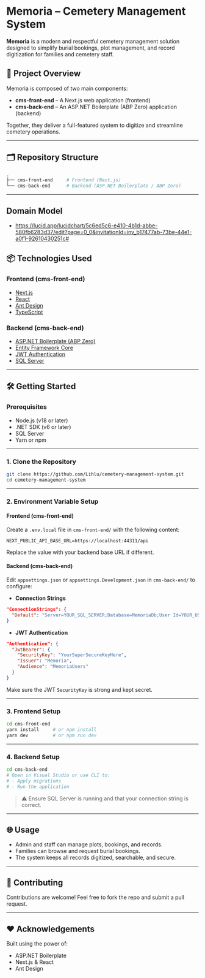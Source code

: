 # Memoria – Cemetery Management System

**Memoria** is a modern and respectful cemetery management solution designed to simplify burial bookings, plot management, and record digitization for families and cemetery staff.

## 🚀 Project Overview

Memoria is composed of two main components:

- **cms-front-end** – A Next.js web application (frontend)
- **cms-back-end** – An ASP.NET Boilerplate (ABP Zero) application (backend)

Together, they deliver a full-featured system to digitize and streamline cemetery operations.

---

## 🗂️ Repository Structure

```bash
.
├── cms-front-end     # Frontend (Next.js)
└── cms-back-end      # Backend (ASP.NET Boilerplate / ABP Zero)
```

---

## Domain Model

- https://lucid.app/lucidchart/5c6ed5c6-e410-4b1d-abbe-580fb6283d37/edit?page=0_0&invitationId=inv_b17477ab-73be-44e1-a0f1-92610430251c#

## 📦 Technologies Used

### Frontend (cms-front-end)
- [Next.js](https://nextjs.org/)
- [React](https://reactjs.org/)
- [Ant Design](https://ant.design/)
- [TypeScript](https://www.typescriptlang.org/)

### Backend (cms-back-end)
- [ASP.NET Boilerplate (ABP Zero)](https://aspnetboilerplate.com/)
- [Entity Framework Core](https://learn.microsoft.com/en-us/ef/core/)
- [JWT Authentication](https://jwt.io/)
- [SQL Server](https://www.microsoft.com/en-us/sql-server)

---

## 🛠️ Getting Started

### Prerequisites
- Node.js (v18 or later)
- .NET SDK (v6 or later)
- SQL Server
- Yarn or npm

---

### 1. Clone the Repository
```bash
git clone https://github.com/Lihlu/cemetery-management-system.git
cd cemetery-management-system
```

---

### 2. Environment Variable Setup

#### Frontend (cms-front-end)

Create a `.env.local` file in `cms-front-end/` with the following content:

```env
NEXT_PUBLIC_API_BASE_URL=https://localhost:44311/api
```

Replace the value with your backend base URL if different.

#### Backend (cms-back-end)

Edit `appsettings.json` or `appsettings.Development.json` in `cms-back-end/` to configure:

- **Connection Strings**
```json
"ConnectionStrings": {
  "Default": "Server=YOUR_SQL_SERVER;Database=MemoriaDb;User Id=YOUR_USER;Password=YOUR_PASSWORD;"
}
```

- **JWT Authentication**
```json
"Authentication": {
  "JwtBearer": {
    "SecurityKey": "YourSuperSecureKeyHere",
    "Issuer": "Memoria",
    "Audience": "MemoriaUsers"
  }
}
```

Make sure the JWT `SecurityKey` is strong and kept secret.

---

### 3. Frontend Setup

```bash
cd cms-front-end
yarn install     # or npm install
yarn dev         # or npm run dev
```

---

### 4. Backend Setup

```bash
cd cms-back-end
# Open in Visual Studio or use CLI to:
# - Apply migrations
# - Run the application
```

> ⚠️ Ensure SQL Server is running and that your connection string is correct.

---

## 🌐 Usage

- Admin and staff can manage plots, bookings, and records.
- Families can browse and request burial bookings.
- The system keeps all records digitized, searchable, and secure.

---

## 🤝 Contributing

Contributions are welcome! Feel free to fork the repo and submit a pull request.

---

## ❤️ Acknowledgements

Built using the power of:
- ASP.NET Boilerplate
- Next.js & React
- Ant Design


